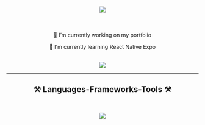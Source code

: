 <h1 align="center">
  <a href="https://git.io/typing-svg">
    <img src="https://readme-typing-svg.herokuapp.com/?font=Righteous&size=35&center=true&vCenter=true&width=500&height=70&duration=4000&lines=Hi+There!+👋;+I'm+In%C3%AAs+Catana!+🥷🏼;"/>
  </a>
</h1>

</br>

<div align="center">
  <p>🔭 I’m currently working on my portfolio</p>
  <p>🌱 I'm currently learning React Native Expo</p>
</div>

<br/>

<div align="center">
  <a href="https://www.linkedin.com/in/inescatana/">
    <img src="https://img.shields.io/badge/LinkedIn-0077B5?style=for-the-badge&logo=linkedin&logoColor=white" target="_blank"/>
  </a>
</div>

<hr/>

<h2 align="center">⚒️ Languages-Frameworks-Tools ⚒️</h2>

<br/>

<p align="center">
  <a href="https://skillicons.dev">
    <img src="https://skillicons.dev/icons?i=html,css,sass,bootstrap,js,typescript,react,vite,styledcomponents,tailwind,materialui,nextjs,redux,angular,nodejs,jest,java,firebase,npm,yarn,webpack,babel,git,php,mysql,wordpress,figma,ps,ai,">
  </a>
</p>

<br/>


<!--
**inesscatana/inesscatana** is a ✨ _special_ ✨ repository because its `README.md` (this file) appears on your GitHub profile.

Here are some ideas to get you started:

- 🔭 I’m currently working on ...
- 🌱 I’m currently learning ...
- 👯 I’m looking to collaborate on ...
- 🤔 I’m looking for help with ...
- 💬 Ask me about ...
- 📫 How to reach me: ...
- 😄 Pronouns: ...
- ⚡ Fun fact: ...
-->
